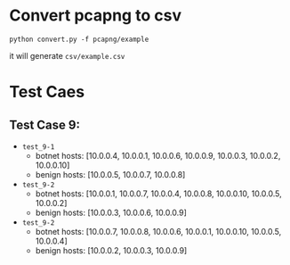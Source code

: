# Convert pcapng to csv

```
python convert.py -f pcapng/example
```

it will generate `csv/example.csv`

# Test Caes

## Test Case 9:

- `test_9-1`
  - botnet hosts: [10.0.0.4, 10.0.0.1, 10.0.0.6, 10.0.0.9, 10.0.0.3, 10.0.0.2, 10.0.0.10]
  - benign hosts: [10.0.0.5, 10.0.0.7, 10.0.0.8]
- `test_9-2`
  - botnet hosts: [10.0.0.1, 10.0.0.7, 10.0.0.4, 10.0.0.8, 10.0.0.10, 10.0.0.5, 10.0.0.2]
  - benign hosts: [10.0.0.3, 10.0.0.6, 10.0.0.9]
- `test_9-2`
  - botnet hosts: [10.0.0.7, 10.0.0.8, 10.0.0.6, 10.0.0.1, 10.0.0.10, 10.0.0.5, 10.0.0.4]
  - benign hosts: [10.0.0.2, 10.0.0.3, 10.0.0.9]

